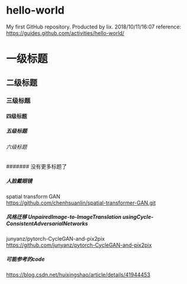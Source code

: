 # hello-world
My first GitHub repository.
Producted by lix. 
2018/10/11/16:07
reference:
https://guides.github.com/activities/hello-world/
# 一级标题
## 二级标题
### 三级标题
#### 四级标题
##### 五级标题
###### 六级标题
####### 没有更多标题了
##### 人脸戴眼镜
spatial transform GAN   
https://github.com/chenhsuanlin/spatial-transformer-GAN.git
##### 风格迁移  UnpairedImage-to-ImageTranslation usingCycle-ConsistentAdversarialNetworks
junyanz/pytorch-CycleGAN-and-pix2pix   
https://github.com/junyanz/pytorch-CycleGAN-and-pix2pix  
##### 可能参考的code
https://blog.csdn.net/huixingshao/article/details/41944453  
